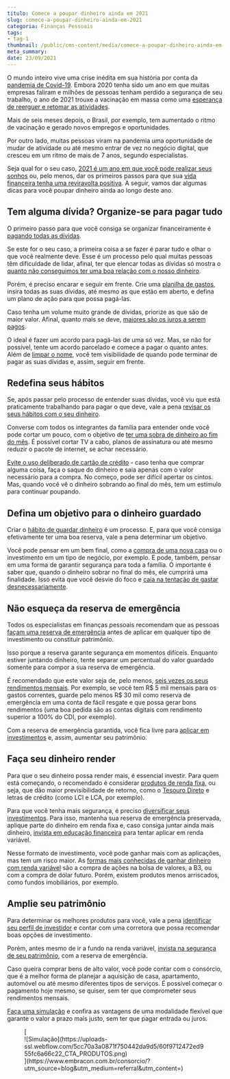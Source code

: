 ```yaml
---
titulo: Comece a poupar dinheiro ainda em 2021
slug: comece-a-poupar-dinheiro-ainda-em-2021
categoria: Finanças Pessoais
tags:
- tag-1
thumbnail: /public/cms-content/media/comece-a-poupar-dinheiro-ainda-em-2021.jpg
meta_summary: 
date: 23/09/2021
---
```

O mundo inteiro vive uma crise inédita em sua história por conta da [pandemia de Covid-19](https://www.embracon.com.br/blog/caminhos-possiveis-para-recomecar-para-quem-perdeu-o-emprego-na-pandemia). Embora 2020 tenha sido um ano em que muitas empresas faliram e milhões de pessoas tenham perdido a segurança de seu trabalho, o ano de 2021 trouxe a vacinação em massa como uma [esperança de reerguer e retomar as atividades](https://www.embracon.com.br/blog/35-coisas-para-fazer-quando-a-pandemia-passar).

Mais de seis meses depois, o Brasil, por exemplo, tem aumentado o ritmo de vacinação e gerado novos empregos e oportunidades.

Por outro lado, muitas pessoas viram na pandemia uma oportunidade de mudar de atividade ou até mesmo entrar de vez no negócio digital, que cresceu em um ritmo de mais de 7 anos, segundo especialistas.

Seja qual for o seu caso, [2021 é um ano em que você pode realizar seus sonhos](https://www.embracon.com.br/blog/como-fazer-um-planejamento-financeiro-em-2021) ou, pelo menos, dar os primeiros passos para que sua [vida financeira tenha uma reviravolta positiva](https://www.embracon.com.br/blog/planejamento-financeiro-um-guia-para-as-financas-nao-sairem-de-controle). A seguir, vamos dar algumas dicas para você poupar dinheiro ainda ao longo deste ano.

Tem alguma dívida? Organize-se para pagar tudo 
-----------------------------------------------

O primeiro passo para que você consiga se organizar financeiramente é [pagando todas as dívidas](https://www.embracon.com.br/blog/dicas-para-sair-das-dividas).

Se este for o seu caso, a primeira coisa a se fazer é parar tudo e olhar o que você realmente deve. Esse é um processo pelo qual muitas pessoas têm dificuldade de lidar, afinal, ter que elencar todas as dívidas só mostra o [quanto não conseguimos ter uma boa relação com o nosso dinheiro](https://www.embracon.com.br/blog/como-guardar-dinheiro-em-tempos-de-pandemia).

Porém, é preciso encarar e seguir em frente. Crie uma [planilha de gastos](https://www.embracon.com.br/blog/como-criar-uma-planilha-de-planejamento-financeiro), insira todas as suas dívidas, até mesmo as que estão em aberto, e defina um plano de ação para que possa pagá-las.

Caso tenha um volume muito grande de dívidas, priorize as que são de maior valor. Afinal, quanto mais se deve, [maiores são os juros a serem pagos](https://www.embracon.com.br/blog/como-os-juros-afetam-a-sua-vida).

O ideal é fazer um acordo para pagá-las de uma só vez. Mas, se não for possível, tente um acordo parcelado e comece a pagar o quanto antes. Além de [limpar o nome](https://www.embracon.com.br/blog/saiba-o-que-fazer-para-limpar-o-nome), você tem visibilidade de quando pode terminar de pagar as suas dívidas e, assim, seguir em frente.

Redefina seus hábitos 
----------------------

Se, após passar pelo processo de entender suas dívidas, você viu que está praticamente trabalhando para pagar o que deve, vale a pena [revisar os seus hábitos com o seu dinheiro](https://www.embracon.com.br/blog/guia-definitivo-de-como-comecar-a-poupar).

Converse com todos os integrantes da família para entender onde você pode cortar um pouco, com o objetivo de [ter uma sobra de dinheiro ao fim do mês](https://www.embracon.com.br/blog/como-identificar-e-eliminar-gastos-desnecessarios). É possível cortar TV a cabo, planos de assinatura ou até mesmo reduzir o pacote de internet, se achar necessário.

[Evite o uso deliberado de cartão de crédito](https://www.embracon.com.br/blog/divida-de-cartao-de-credito-como-sair-dela-e-nao-entrar-mais) - caso tenha que comprar alguma coisa, faça o saque do dinheiro e saia apenas com o valor necessário para a compra. No começo, pode ser difícil apertar os cintos. Mas, quando você vê o dinheiro sobrando ao final do mês, tem um estímulo para continuar poupando.

Defina um objetivo para o dinheiro guardado 
--------------------------------------------

Criar o [hábito de guardar dinheiro](https://www.embracon.com.br/blog/guardar-poupar-ou-investir-qual-a-diferenca-entre-os-termos) é um processo. E, para que você consiga efetivamente ter uma boa reserva, vale a pena determinar um objetivo.

Você pode pensar em um bem final, como a [compra de uma nova casa](https://www.embracon.com.br/blog/como-conquistar-a-estabilidade-da-casa-propria) ou o investimento em um tipo de negócio, por exemplo. E pode, também, pensar em uma forma de garantir segurança para toda a família. O importante é saber que, quando o dinheiro sobrar no final do mês, ele cumprirá uma finalidade. Isso evita que você desvie do foco e [caia na tentação de gastar desnecessariamente](https://www.embracon.com.br/blog/quais-sao-as-despesas-superfluas-que-podem-ser-cortadas-do-dia-a-dia).

Não esqueça da reserva de emergência 
-------------------------------------

Todos os especialistas em finanças pessoais recomendam que as pessoas [façam uma reserva de emergência](https://www.embracon.com.br/blog/por-que-e-importante-ter-uma-reserva-de-emergencia) antes de aplicar em qualquer tipo de investimento ou constituir patrimônio.

Isso porque a reserva garante segurança em momentos difíceis. Enquanto estiver juntando dinheiro, tente separar um percentual do valor guardado somente para compor a sua reserva de emergência.

É recomendado que este valor seja de, pelo menos, [seis vezes os seus rendimentos mensais](https://www.embracon.com.br/blog/como-fazer-uma-reserva-de-emergencia). Por exemplo, se você tem R$ 5 mil mensais para os gastos correntes, guarde pelo menos R$ 30 mil como reserva de emergência em uma conta de fácil resgate e que possa gerar bons rendimentos (uma boa pedida são as contas digitais com rendimento superior a 100% do CDI, por exemplo).

Com a reserva de emergência garantida, você fica livre para [aplicar em investimentos](https://www.embracon.com.br/blog/qual-o-melhor-investimento-para-r-50-r-500-ou-r-5000) e, assim, aumentar seu patrimônio.

Faça seu dinheiro render 
-------------------------

Para que o seu dinheiro possa render mais, é essencial investir. Para quem está começando, o recomendado é considerar [produtos de renda fixa](https://www.embracon.com.br/blog/quanto-da-minha-renda-posso-investir), ou seja, que dão maior previsibilidade de retorno, como o [Tesouro Direto](https://www.embracon.com.br/blog/tesouro-direto-guia-rapido-com-tudo-o-que-voce-precisa-saber) e letras de crédito (como LCI e LCA, por exemplo).

Para que você tenha mais segurança, é preciso [diversificar seus investimentos](https://www.embracon.com.br/blog/diversificar-investimentos-financeiros-e-possivel). Para isso, mantenha sua reserva de emergência preservada, aplique parte do dinheiro em renda fixa e, caso consiga juntar ainda mais dinheiro, [invista em educação financeira](https://www.embracon.com.br/blog/entenda-a-importancia-da-educacao-financeira-na-sua-vida) para tentar aplicar em renda variável.

Nesse formato de investimento, você pode ganhar mais com as aplicações, mas tem um risco maior. As [formas mais conhecidas de ganhar dinheiro com renda variável](https://www.embracon.com.br/blog/investimentos-alto-risco-vale-a-pena) são a compra de ações na bolsa de valores, a B3, ou com a compra de dólar futuro. Porém, existem produtos menos arriscados, como fundos imobiliários, por exemplo.

Amplie seu patrimônio 
----------------------

Para determinar os melhores produtos para você, vale a pena [identificar seu perfil de investidor](https://www.embracon.com.br/blog/perfil-de-investidor-conheca-os-tipos-e-saiba-qual-e-o-seu) e contar com uma corretora que possa recomendar boas opções de investimento.

Porém, antes mesmo de ir a fundo na renda variável, [invista na segurança de seu patrimônio](https://www.embracon.com.br/blog/5-formas-de-aumentar-seu-patrimonio-com-o-consorcio), com a reserva de emergência.

Caso queira comprar bens de alto valor, você pode contar com o consórcio, que é a melhor forma de planejar a aquisição de casa, apartamento, automóvel ou até mesmo diferentes tipos de serviços. É possível começar o pagamento hoje mesmo, se quiser, sem ter que comprometer seus rendimentos mensais.

[Faça uma simulação](https://www.embracon.com.br/) e confira as vantagens de uma modalidade flexível que garante o valor a prazo mais justo, sem ter que pagar entrada ou juros.

<figure class="w-richtext-figure-type-image w-richtext-align-center">[<div>![Simulação](https://uploads-ssl.webflow.com/5cc70a3a0871f750442da9d5/60f9712472ed955fc6a66c22_CTA_PRODUTOS.png)</div>](https://www.embracon.com.br/consorcio/?utm_source=blog&utm_medium=referral&utm_content=)</figure>

